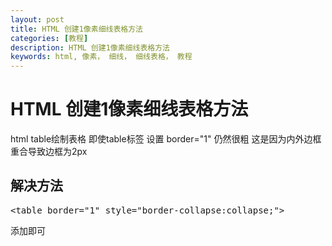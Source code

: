 ```yaml
---
layout: post
title: HTML 创建1像素细线表格方法
categories: [教程]
description: HTML 创建1像素细线表格方法
keywords: html, 像素， 细线， 细线表格， 教程
---
```

# HTML 创建1像素细线表格方法
html table绘制表格 即使table标签 设置 border="1" 仍然很粗 这是因为内外边框重合导致边框为2px
## 解决方法
 <xmp><table border="1" style="border-collapse:collapse;"></xmp>
 添加即可
 